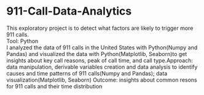 # 911-Call-Data-Analytics
This exploratory project is to detect what factors are likely to trigger more 911 calls.  <br>
Tool: Python  <br>
I analyzed the data of 911 calls in the United States with Python(Numpy and Pandas) and visualized the data with Python(Matplotlib, Seaborn)to get insights about key call reasons, peak of call time, and call type.Approach: data manipulation, derivable variables creation and data analysis to identify causes and time patterns of 911 calls(Numpy and Pandas); data visualization(Matplotlib, Seaborn) 
Outcome: insights about common resons for 911 calls and their time distribution 
